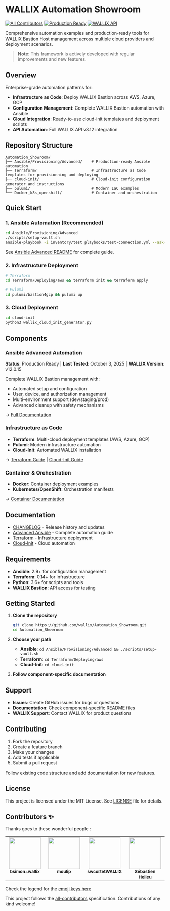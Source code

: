 # WALLIX Automation Showroom

[![All Contributors](https://img.shields.io/badge/all_contributors-4-green.svg?style=flat-square)](#contributors-)
[![Production Ready](https://img.shields.io/badge/status-production--ready-green)](Ansible/Provisioning/Advanced/)
[![WALLIX API](https://img.shields.io/badge/WALLIX%20API-v3.12-blue)](https://www.wallix.com/)

Comprehensive automation examples and production-ready tools for WALLIX Bastion Host management across multiple cloud providers and deployment scenarios.

> **Note**: This framework is actively developed with regular improvements and new features.

## Overview

Enterprise-grade automation patterns for:

- **Infrastructure as Code**: Deploy WALLIX Bastion across AWS, Azure, GCP
- **Configuration Management**: Complete WALLIX Bastion automation with Ansible
- **Cloud Integration**: Ready-to-use cloud-init templates and deployment scripts
- **API Automation**: Full WALLIX API v3.12 integration

## Repository Structure

```text
Automation_Showroom/
├── Ansible/Provisioning/Advanced/    # Production-ready Ansible automation
├── Terraform/                        # Infrastructure as Code templates for provisionning and deploying
├── cloud-init/                       # Cloud-init configuration generator and instructions
├── pulumi/                           # Modern IaC examples
└── Docker_k8s_openshift/             # Container and orchestration
```

## Quick Start

### 1. Ansible Automation (Recommended)

```bash
cd Ansible/Provisioning/Advanced
./scripts/setup-vault.sh
ansible-playbook -i inventory/test playbooks/test-connection.yml --ask-vault-pass
```

See [Ansible Advanced README](Ansible/Provisioning/Advanced/README.md) for complete guide.

### 2. Infrastructure Deployment

```bash
# Terraform
cd Terraform/Deploying/aws && terraform init && terraform apply

# Pulumi
cd pulumi/bastion4gcp && pulumi up
```

### 3. Cloud Deployment

```bash
cd cloud-init
python3 wallix_cloud_init_generator.py
```

## Components

### Ansible Advanced Automation

**Status**: Production Ready | **Last Tested**: October 3, 2025 | **WALLIX Version**: v12.0.15

Complete WALLIX Bastion management with:

- Automated setup and configuration
- User, device, and authorization management
- Multi-environment support (dev/staging/prod)
- Advanced cleanup with safety mechanisms

→ [Full Documentation](Ansible/Provisioning/Advanced/README.md)

### Infrastructure as Code

- **Terraform**: Multi-cloud deployment templates (AWS, Azure, GCP)
- **Pulumi**: Modern infrastructure automation
- **Cloud-Init**: Automated WALLIX installation

→ [Terraform Guide](Terraform/README.md) | [Cloud-Init Guide](cloud-init/README.md)

### Container & Orchestration

- **Docker**: Container deployment examples
- **Kubernetes/OpenShift**: Orchestration manifests

→ [Container Documentation](Docker_k8s_openshift/README.md)

## Documentation

- [CHANGELOG](CHANGELOG.md) - Release history and updates
- [Advanced Ansible](Ansible/Provisioning/Advanced/README.md) - Complete automation guide
- [Terraform](Terraform/README.md) - Infrastructure deployment
- [Cloud-Init](cloud-init/README.md) - Cloud automation

## Requirements

- **Ansible**: 2.9+ for configuration management
- **Terraform**: 0.14+ for infrastructure
- **Python**: 3.6+ for scripts and tools
- **WALLIX Bastion**: API access for testing

## Getting Started

1. **Clone the repository**

   ```bash
   git clone https://github.com/wallix/Automation_Showroom.git
   cd Automation_Showroom
   ```

2. **Choose your path**
   - **Ansible**: `cd Ansible/Provisioning/Advanced && ./scripts/setup-vault.sh`
   - **Terraform**: `cd Terraform/Deploying/aws`
   - **Cloud-Init**: `cd cloud-init`

3. **Follow component-specific documentation**

## Support

- **Issues**: Create GitHub issues for bugs or questions
- **Documentation**: Check component-specific README files
- **WALLIX Support**: Contact WALLIX for product questions

## Contributing

1. Fork the repository
2. Create a feature branch
3. Make your changes
4. Add tests if applicable
5. Submit a pull request

Follow existing code structure and add documentation for new features.

## License

This project is licensed under the MIT License. See [LICENSE](LICENSE) file for details.

## Contributors ✨

Thanks goes to these wonderful people :

<!-- ALL-CONTRIBUTORS-LIST:START - Do not remove or modify this section -->
<!-- prettier-ignore-start -->
<!-- markdownlint-disable -->

<table>
  <tbody>
    <tr>
      <td align="center" valign="top" width="14.28%"><a href="https://github.com/bsimonWallix"><img src="https://avatars.githubusercontent.com/u/130672981?v=4" width="100px;" alt=""/><br /><sub><b>bsimon-wallix</b></sub></a></td>
      <td align="center" valign="top" width="14.28%"><a href="https://github.com/moulip"><img src="https://avatars.githubusercontent.com/u/805421?v=4" width="100px;" alt=""/><br /><sub><b>moulip</b></sub></a></td>
      <td align="center" valign="top" width="14.28%"><a href="https://github.com/swcortetWALLIX"><img src="https://avatars.githubusercontent.com/u/190351850?v=4" width="100px;" alt=""/><br /><sub><b>swcortetWALLIX</b></sub></a></td>
      <td align="center" valign="top" width="14.28%"><a href="https://github.com/shelleu-wallix"><img src="https://avatars.githubusercontent.com/u/148475813?v=4" width="100px;" alt=""/><br /><sub><b>Sébastien Helleu</b></sub></a></td>
    </tr>
  </tbody>
</table>



<!-- markdownlint-restore -->
<!-- prettier-ignore-end -->

<!-- ALL-CONTRIBUTORS-LIST:END -->
Check the legend for the [emoji keys here](https://allcontributors.org/docs/en/emoji-key)

This project follows the [all-contributors](https://github.com/all-contributors/all-contributors) specification. Contributions of any kind welcome!
